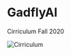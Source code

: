 # GadflyAI



Cirriculum Fall 2020 

![Cirriculum](/relative/path/to/img.jpg?raw=true "Machine Learning Fundamentals.png")
